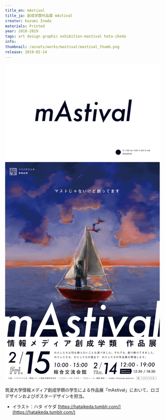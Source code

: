 ```yaml
---
title_en: mAstival
title_ja: 創成学類作品展 mAstival
creator: Kazumi Inada
materials: Printed
year: 2018-2019
tags: art design graphic exhibition-mastival hata-ikeda
info: 
thumbnail: /assets/works/mastival/mastival_thumb.png
release: 2019-02-14
---
```


![](/assets/works/mastival/mastival_logo.png)
![](/assets/works/mastival/mastival_poster.jpg)

筑波大学情報メディア創成学類の学生による作品展「mAstival」において、ロゴデザインおよびポスターデザインを担当。

- イラスト：ハタ イケダ [https://hataikeda.tumblr.com/](https://hataikeda.tumblr.com/)
